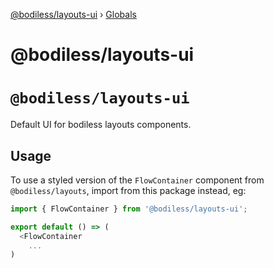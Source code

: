 [@bodiless/layouts-ui](README.md) › [Globals](globals.md)

# @bodiless/layouts-ui

# `@bodiless/layouts-ui`

Default UI for bodiless layouts components.

## Usage

To use a styled version of the `FlowContainer` component from `@bodiless/layouts`,
import from this package instead, eg:

```js
import { FlowContainer } from '@bodiless/layouts-ui';

export default () => (
  <FlowContainer
    ...
)
```
